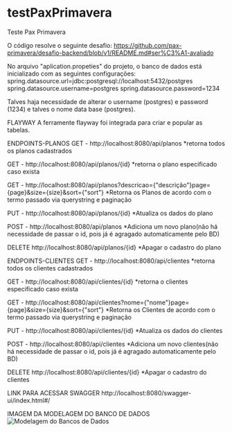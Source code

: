 # testPaxPrimavera
Teste Pax Primavera

O código resolve o seguinte desafio:
https://github.com/pax-primavera/desafio-backend/blob/v1/README.md#ser%C3%A1-avaliado

No arquivo "aplication.propeties" do projeto, o banco de dados está inicializado com as seguintes configurações: 
spring.datasource.url=jdbc:postgresql://localhost:5432/postgres
spring.datasource.username=postgres
spring.datasource.password=1234

Talves haja necessidade de alterar o username (postgres) e password (1234) e talves o nome data base (postgres). 


FLAYWAY
A ferramente flayway foi integrada para criar e popular as tabelas.

ENDPOINTS-PLANOS
GET - http://localhost:8080/api/planos 
*retorna todos os planos cadastrados

GET - http://localhost:8080/api/planos/{id}
*retorna o plano especificado caso exista

GET - http://localhost:8080/api/planos?descricao={"descrição"}page={page}&size={size}&sort={"sort"}
*Retorna os Planos de acordo com o termo passado via querystring e paginação

PUT - http://localhost:8080/api/planos/{id}
*Atualiza os dados do plano

POST - http://localhost:8080/api/planos
*Adiciona um novo plano(não há necessidade de passar o id, pois já é agragado automaticamente pelo BD)

DELETE http://localhost:8080/api/planos/{id}
*Apagar o cadastro do plano

ENDPOINTS-CLIENTES
GET - http://localhost:8080/api/clientes
*retorna todos os clientes cadastrados

GET - http://localhost:8080/api/clientes/{id}
*retorna o clientes especificado caso exista

GET - http://localhost:8080/api/clientes?nome={"nome"}page={page}&size={size}&sort={"sort"}
*Retorna os Clientes de acordo com o termo passado via querystring e paginação

PUT - http://localhost:8080/api/clientes/{id}
*Atualiza os dados do clientes

POST - http://localhost:8080/api/clientes
*Adiciona um novo clientes(não há necessidade de passar o id, pois já é agragado automaticamente pelo BD)

DELETE http://localhost:8080/api/clientes/{id}
*Apagar o cadastro do clientes

LINK PARA ACESSAR SWAGGER
http://localhost:8080/swagger-ui/index.html#/

IMAGEM DA MODELAGEM DO BANCO DE DADOS
![Modelagem do Bancos de Dados](https://user-images.githubusercontent.com/58486678/221475291-5dd4fcf9-52c6-4ac9-9cd2-33386bf2073b.jpeg)
